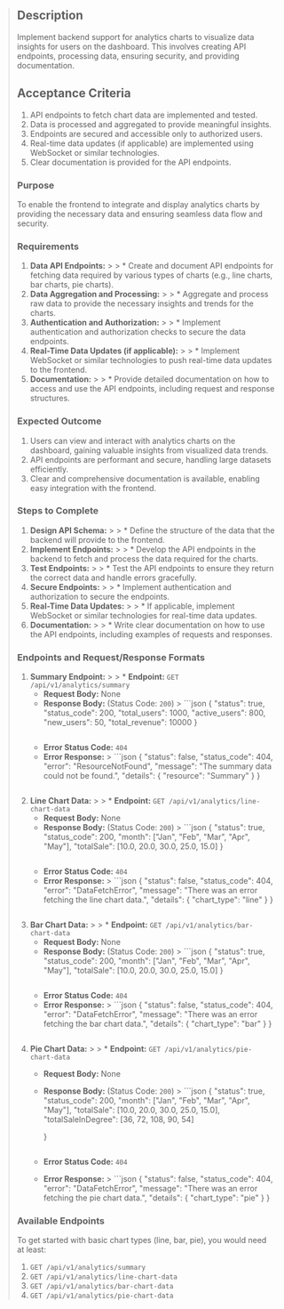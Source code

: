 >
> ## Description
> Implement backend support for analytics charts to visualize data insights for users on the dashboard. This involves creating API endpoints, processing data, ensuring security, and providing documentation.
>
> ## Acceptance Criteria
> 1. API endpoints to fetch chart data are implemented and tested.
> 2. Data is processed and aggregated to provide meaningful insights.
> 3. Endpoints are secured and accessible only to authorized users.
> 4. Real-time data updates (if applicable) are implemented using WebSocket or similar technologies.
> 5. Clear documentation is provided for the API endpoints.
>
> ### Purpose
> To enable the frontend to integrate and display analytics charts by providing the necessary data and ensuring seamless data flow and security.
>
> ### Requirements
> 1. **Data API Endpoints:**
     >
     >    * Create and document API endpoints for fetching data required by various types of charts (e.g., line charts, bar charts, pie charts).
> 2. **Data Aggregation and Processing:**
     >
     >    * Aggregate and process raw data to provide the necessary insights and trends for the charts.
> 3. **Authentication and Authorization:**
     >
     >    * Implement authentication and authorization checks to secure the data endpoints.
> 4. **Real-Time Data Updates (if applicable):**
     >
     >    * Implement WebSocket or similar technologies to push real-time data updates to the frontend.
> 5. **Documentation:**
     >
     >    * Provide detailed documentation on how to access and use the API endpoints, including request and response structures.
>
> ### Expected Outcome
> 1. Users can view and interact with analytics charts on the dashboard, gaining valuable insights from visualized data trends.
> 2. API endpoints are performant and secure, handling large datasets efficiently.
> 3. Clear and comprehensive documentation is available, enabling easy integration with the frontend.
>
> ### Steps to Complete
> 1. **Design API Schema:**
     >
     >    * Define the structure of the data that the backend will provide to the frontend.
> 2. **Implement Endpoints:**
     >
     >    * Develop the API endpoints in the backend to fetch and process the data required for the charts.
> 3. **Test Endpoints:**
     >
     >    * Test the API endpoints to ensure they return the correct data and handle errors gracefully.
> 4. **Secure Endpoints:**
     >
     >    * Implement authentication and authorization to secure the endpoints.
> 5. **Real-Time Data Updates:**
     >
     >    * If applicable, implement WebSocket or similar technologies for real-time data updates.
> 6. **Documentation:**
     >
     >    * Write clear documentation on how to use the API endpoints, including examples of requests and responses.
>
> ### Endpoints and Request/Response Formats
> 1. **Summary Endpoint:**
     >
     >    * **Endpoint:** `GET /api/v1/analytics/summary`
>    * **Request Body:** None
>    * **Response Body:** (Status Code: `200`)
       >      ```json
>      {
>          "status": true,
>          "status_code": 200,
>          "total_users": 1000,
>          "active_users": 800,
>          "new_users": 50,
>          "total_revenue": 10000
>      }
>      ```
>    * **Error Status Code:** `404`
>    * **Error Response:**
       >      ```json
>      {
>          "status": false,
>          "status_code": 404,
>          "error": "ResourceNotFound",
>          "message": "The summary data could not be found.",
>          "details": {
>              "resource": "Summary"
>          }
>      }
>      ```
> 2. **Line Chart Data:**
     >
     >    * **Endpoint:** `GET /api/v1/analytics/line-chart-data`
>    * **Request Body:** None
>    * **Response Body:** (Status Code: `200`)
       >      ```json
>      {
>          "status": true,
>          "status_code": 200,
>          "month": ["Jan", "Feb", "Mar", "Apr", "May"],
>          "totalSale": [10.0, 20.0, 30.0, 25.0, 15.0]
>      }
>      ```
>    * **Error Status Code:** `404`
>    * **Error Response:**
       >      ```json
>      {
>          "status": false,
>          "status_code": 404,
>          "error": "DataFetchError",
>          "message": "There was an error fetching the line chart data.",
>          "details": {
>              "chart_type": "line"
>          }
>      }
>      ```
> 3. **Bar Chart Data:**
     >
     >    * **Endpoint:** `GET /api/v1/analytics/bar-chart-data`
>    * **Request Body:** None
>    * **Response Body:** (Status Code: `200`)
       >      ```json
>      {
>          "status": true,
>          "status_code": 200,
>          "month": ["Jan", "Feb", "Mar", "Apr", "May"],
>         "totalSale": [10.0, 20.0, 30.0, 25.0, 15.0]
>      }
>      ```
>    * **Error Status Code:** `404`
>    * **Error Response:**
       >      ```json
>      {
>          "status": false,
>          "status_code": 404,
>          "error": "DataFetchError",
>          "message": "There was an error fetching the bar chart data.",
>          "details": {
>              "chart_type": "bar"
>          }
>      }
>      ```
> 4. **Pie Chart Data:**
     >
     >    * **Endpoint:** `GET /api/v1/analytics/pie-chart-data`
>    * **Request Body:** None
>    * **Response Body:** (Status Code: `200`)
       >      ```json
>      {
>          "status": true,
>          "status_code": 200,
>          "month": ["Jan", "Feb", "Mar", "Apr", "May"],
>          "totalSale": [10.0, 20.0, 30.0, 25.0, 15.0],
>          "totalSaleInDegree": [36, 72, 108, 90, 54]
>      
>      }
>      ```
>    * **Error Status Code:** `404`
>    * **Error Response:**
       >      ```json
>      {
>          "status": false,
>          "status_code": 404,
>          "error": "DataFetchError",
>          "message": "There was an error fetching the pie chart data.",
>          "details": {
>              "chart_type": "pie"
>          }
>      }
>      
>
>
>
> ### Available Endpoints
> To get started with basic chart types (line, bar, pie), you would need at least:
>
> 1. `GET /api/v1/analytics/summary`
> 2. `GET /api/v1/analytics/line-chart-data`
> 3. `GET /api/v1/analytics/bar-chart-data`
> 4. `GET /api/v1/analytics/pie-chart-data`
>

